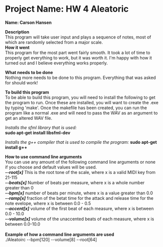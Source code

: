 # Project Name: HW 4 Aleatoric
**Name: Carson Hansen**


**Description**\
 This program will take user input and plays a sequence of notes, most of which are randomly selected from a major scale.\
**How it went**\
This program for the most part went fairly smooth. It took a lot of time to properly get everything to work, but it was worth it.
I'm happy with how it turned out and I believe everything works properly.

**What needs to be done**\
Nothing more needs to be done to this program. Everything that was asked for should work!

**To build this program**\
To be able to build this program, you will need to install the following to get the program to run. Once these are installed, you will want to create the .exe by typing 'make'. Once the makefile has been created, you can run the program like a normal .exe and will need to pass the WAV as an argument to get an altered WAV file.

*Installs the sfml library that is used:*\
**sudo apt-get install libsfml-dev** 

*Installs the g++ compiler that is used to compile the program:*
**sudo apt-get install g++**

**How to use command line arguments**\
You can use any amount of the following command line arguments or none if you choose and default values will be used.\
***--root[x]*** This is the root tone of the scale, where x is a valid MIDI key from 21-115\
***--beats[x]*** Number of beats per measure, where x is a whole number greater than 0\
***--bpm[x]*** number of beats per minute, where x is a value greater than 0.0\
***--ramp[x]*** fraction of the betat time for the attack and release time for the note evelope, where x is between 0.0 - 0.5\
***--accent[x]*** volume of the first beat of each measure, where x is between 0.0 - 10.0\
***--volume[x]*** volume of the unaccented beats of each measure, where x is between 0.0-10.0\
\
**Example of how a command line arguments are used**\
./Aleatoirc --bpm[120] --volume[8] --root[64]






